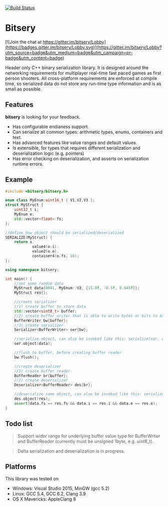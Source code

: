 [![Build Status](https://travis-ci.org/fraillt/bitsery.svg?branch=master)](https://travis-ci.org/fraillt/bitsery)
# Bitsery

[![Join the chat at https://gitter.im/bitsery/Lobby](https://badges.gitter.im/bitsery/Lobby.svg)](https://gitter.im/bitsery/Lobby?utm_source=badge&utm_medium=badge&utm_campaign=pr-badge&utm_content=badge)

Header only C++ binary serialization library.
It is designed around the networking requirements for multiplayer real-time fast paced games as first person shooters.
All cross-platform requirements are enforced at compile time, so serialized data do not store any run-time type information and is as small as possible.

## Features

**bitsery** is looking for your feedback.
* Has configurable endianess support.
* Can serialize all common types: arithmetic types, enums, containers and text.
* Has advanced features like value ranges and default values.
* Is extensible, for types that requires different serialization and deserialization logic (e.g. pointers)
* Has error checking on deserialization, and asserts on serialization runtime errors.

## Example
```cpp
#include <bitsery/bitsery.h>

enum class MyEnum:uint16_t { V1,V2,V3 };
struct MyStruct {
    uint32_t i;
    MyEnum e;
    std::vector<float> fs;
};

//define how object should be serialized/deserialized
SERIALIZE(MyStruct) {
    return s.
            value4(o.i).
            value2(o.e).
            container4(o.fs, 10);
};

using namespace bitsery;

int main() {
    //set some random data
    MyStruct data{8941, MyEnum::V2, {15.0f, -8.5f, 0.045f}};
    MyStruct res{};

    //create serializer
    //1) create buffer to store data
    std::vector<uint8_t> buffer;
    //2) create buffer writer that is able to write bytes or bits to buffer
    BufferWriter bw{buffer};
    //3) create serializer
    Serializer<BufferWriter> ser{bw};

    //serialize object, can also be invoked like this: serialize(ser, data)
    ser.object(data);

    //flush to buffer, before creating buffer reader
    bw.flush();

    //create deserializer
    //1) create buffer reader
    BufferReader br{buffer};
    //2) create deserializer
    Deserializer<BufferReader> des{br};

    //deserialize same object, can also be invoked like this: serialize(des, data)
    des.object(res);
    assert(data.fs == res.fs && data.i == res.i && data.e == res.e);
}
```

## Todo list

> Support wider range for underlying buffer value type for BufferWriter and BufferReader (currently must be unsigned 1byte, e.g. uint8_t).

> Delta serialization and deserialization is in progress.

## Platforms

This library was tested on
* Windows: Visual Studio 2015, MinGW (gcc 5.2)
* Linux: GCC 5.4, GCC 6.2, Clang 3.9
* OS X Mavericks: AppleClang 8

